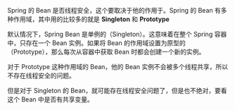 
Spring 的 Bean 是否线程安全，这个要取决于他的作用于。Spring 的 Bean 有多种作用域，其中用的比较多的就是 **Singleton** 和 **Prototype**

默认情况下，Spring Bean 是单例的（Singleton）。这意味着在整个 Spring 容器中，只存在一个 Bean 实例。如果将 Bean 的作用域设置为原型的（Prototype），那么每次从容器中获取 Bean 时都会创建一个新的实例。

对于 Prototype 这种作用域的 Bean，他的 Bean 实例不会被多个线程共享，所以不存在线程安全的问题。

但是对于 Singleton 的 Bean，就可能存在线程安全问题了，但是也不绝对，要看这个 Bean 中是否有共享变量。